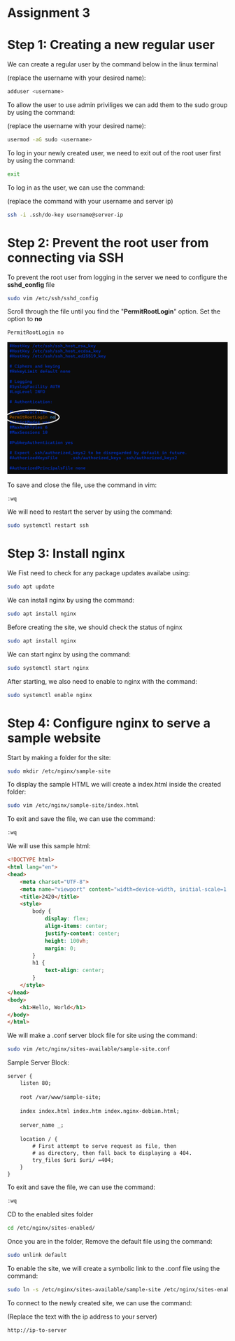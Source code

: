 
# Assignment 3


# Step 1: Creating a new regular user

We can create a regular user by the command below in the linux terminal

(replace the username with your desired name):

```bash
adduser <username>
```
To allow the user to use admin priviliges we can add them to the sudo group by using the command:

(replace the username with your desired name):

```bash
usermod -aG sudo <username>
```



To log in your newly created user, we need to exit out of the root user first by using the command:

```bash
exit
```

To log in as the user, we can use the command:

(replace the command with your username and server ip)


```bash
ssh -i .ssh/do-key username@server-ip
```



# Step 2: Prevent the root user from connecting via SSH

To prevent the root user from logging in the server we need to configure the **sshd_config** file

```bash
sudo vim /etc/ssh/sshd_config
```

Scroll through the file until you find the "**PermitRootLogin**" option. Set the option to **no**

```bash
PermitRootLogin no
```
![option to disable root user](Rootdisable.png)


To save and close the file, use the command in vim:
```bash
:wq
```

We will need to restart the server by using the command:

```bash
sudo systemctl restart ssh
```

# Step 3: Install nginx
We Fist need to check for any package updates availabe using:

```bash
sudo apt update
```
We can install nginx by using the command:

```bash
sudo apt install nginx
```
Before creating the site, we should check the status of nginx

```bash
sudo apt install nginx
```

We can start nginx by using the command:

```bash
sudo systemctl start nginx
```

After starting, we also need to enable to nginx with the command:

```bash
sudo systemctl enable nginx
```


# Step 4: Configure nginx to serve a sample website

Start by making a folder for the site:

```bash
sudo mkdir /etc/nginx/sample-site
```

To display the sample HTML we will create a index.html inside the created folder:

```bash
sudo vim /etc/nginx/sample-site/index.html
```

To exit and save the file, we can use the command:
```bash
:wq
```

We will use this sample html:

```HTML
<!DOCTYPE html>
<html lang="en">
<head>
    <meta charset="UTF-8">
    <meta name="viewport" content="width=device-width, initial-scale=1.0">
    <title>2420</title>
    <style>
        body {
            display: flex;
            align-items: center;
            justify-content: center;
            height: 100vh;
            margin: 0;
        }
        h1 {
            text-align: center;
        }
    </style>
</head>
<body>
    <h1>Hello, World</h1>
</body>
</html>
```



We will make a .conf server block file for site using the command:
```bash
sudo vim /etc/nginx/sites-available/sample-site.conf
```


Sample Server Block:

```
server {
	listen 80;
	
	root /var/www/sample-site;
	
	index index.html index.htm index.nginx-debian.html;
	
	server_name _;
	
	location / {
		# First attempt to serve request as file, then
		# as directory, then fall back to displaying a 404.
		try_files $uri $uri/ =404;
	}
}
```

To exit and save the file, we can use the command:
```bash
:wq
```

CD to the enabled sites folder
```bash
cd /etc/nginx/sites-enabled/
```
Once you are in the folder, Remove the default file using the command:
```bash
sudo unlink default
```

To enable the site, we will create a symbolic link to the .conf file using the command:
```bash
sudo ln -s /etc/nginx/sites-available/sample-site /etc/nginx/sites-enabled/
```

To connect to the newly created site, we can use the command:

(Replace the text with the ip address to your server)
```
http://ip-to-server
```
